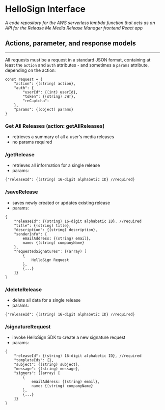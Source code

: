 # HelloSign Interface

*A code repository for the AWS serverless lambda function that acts as an API for the Release Me Media Release Manager frontend React app*

## Actions, parameter, and response models
---
All requests must be a request in a standard JSON format, containing at least the `action` and `auth` attributes - and sometimes a `params` attribute, depending on the action:

```
const request = {
	"action": {(string) action},
	"auth": {
		"userId": {(int) userId},
		"token": {(string) JWT},
		"reCaptcha": 
	},
	"params": {(object) params}
}
```

### Get All Releases (action: getAllReleases)

- retrieves a summary of all a user's media releases
- no params required

### /getRelease

- retrieves all information for a single release
- params:

```
{"releaseId": {(string) 16-digit alphabetic ID} //required}
```

### /saveRelease

- saves newly created or updates existing release 
- params:

```
{
	"releaseId": {(string) 16-digit alphabetic ID}, //required
	"title": {(string) title},
	"description": {(string) description},
	"senderInfo": {
		emailAddress: {(string) email},
		name: {(string) companyName}
	},
	"requestedSignatures": {(array) [
		{
			HelloSign Request
		},
		{...}
	]}
}
```

### /deleteRelease

- delete all data for a single release
- params:

```
{"releaseId": {(string) 16-digit alphabetic ID} //required}
```


### /signatureRequest

- invoke HelloSign SDK to create a new signature request
- params:

```
{
	"releaseId": {(string) 16-digit alphabetic ID}, //required
	"templateIds": {},
	"subject": {(string) subject},
	"message": {(string) message},
	"signers": {(array) [
		{
			emailAddress: {(string) email},
			name: {(string) companyName}
		},
		{...}
	]}
}
```
